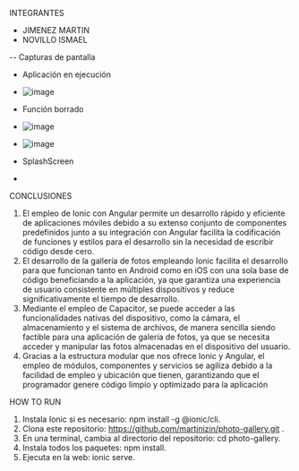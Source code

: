 INTEGRANTES 
- JIMENEZ MARTIN
- NOVILLO ISMAEL

-- Capturas de pantalla
- Aplicación en ejecución
- ![image](https://github.com/martinizin/photo-gallery/assets/117743846/088e25ca-6578-4a25-ae8d-9b9a518d0053)

- Función borrado
- ![image](https://github.com/martinizin/photo-gallery/assets/117743846/c7b27683-f656-46dc-ba17-6f57b9b758fe)

- ![image](https://github.com/martinizin/photo-gallery/assets/117743846/1803f009-dca5-4f71-841f-8af4df5407eb)

- SplashScreen

- 

CONCLUSIONES 
1. El empleo de Ionic con Angular permite un desarrollo rápido y eficiente de aplicaciones móviles debido a su extenso conjunto de componentes predefinidos junto a su integración con Angular facilita la codificación de funciones y estilos para el desarrollo sin la necesidad de escribir código desde cero.
2. El desarrollo de la gallería de  fotos empleando Ionic facilita el desarrollo para que funcionan tanto en Android como en iOS con una sola base de código beneficiando a la aplicación, ya que garantiza una experiencia de usuario consistente en múltiples dispositivos y reduce significativamente el tiempo de desarrollo.
3. Mediante el empleo de Capacitor, se puede acceder a las funcionalidades nativas del dispositivo, como la cámara, el almacenamiento y el sistema de archivos, de manera sencilla siendo factible para una aplicación de galería de fotos, ya que se necesita acceder y manipular las fotos almacenadas en el dispositivo del usuario.
4. Gracias a la estructura modular que nos ofrece Ionic y Angular, el empleo de módulos, componentes y servicios se agiliza debido a la facilidad de empleo y ubicación que tienen, garantizando que el programador genere código limpio y optimizado para la aplicación

  HOW TO RUN 
1. Instala Ionic si es necesario: npm install -g @ionic/cli.
2. Clona este repositorio: https://github.com/martinizin/photo-gallery.git .
3. En una terminal, cambia al directorio del repositorio: cd photo-gallery.
4. Instala todos los paquetes: npm install.
5. Ejecuta en la web: ionic serve.
